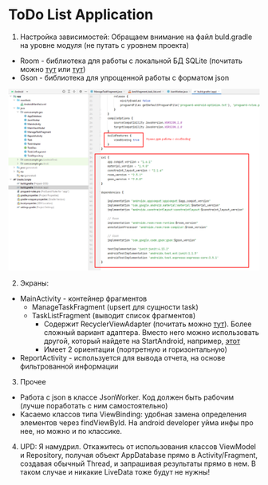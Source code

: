 
# ToDo List Application

1) Настройка зависимостей:
Обращаем внимание на файл buld.gradle на уровне модуля (не путать с уровнем проекта)

- Room - библиотека для работы с локальной БД SQLite (почитать можно [тут](https://developer.android.com/training/data-storage/room) или [тут](https://startandroid.ru/ru/courses/architecture-components/27-course/architecture-components/529-urok-5-room-osnovy.html))
- Gson - библиотека для упрощенной работы с форматом json

![alt text](images/build_gradle.png)

2) Экраны:

- MainActivity - контейнер фрагментов
    - ManageTaskFragment (upsert для сущности task)
    - TaskListFragment (выводит список фрагментов)
        - Содержит RecyclerViewAdapter (почитать можно [тут](https://developer.android.com/develop/ui/views/layout/recyclerview)). Более сложный вариант адаптера. Вместо него можно использовать другой, который найдете на StartAndroid, например, [этот](https://startandroid.ru/ru/uroki/vse-uroki-spiskom/107-urok-48-ispolzuem-simpleadapter.html)
        - Имеет 2 ориентации (портретную и горизонтальную)
- ReportActivity - используется для вывода отчета, на основе фильтрованной информации

3) Прочее

- Работа с json в классе JsonWorker. Код должен быть рабочим (лучше поработать с ним самостоятельно)
- Касаемо классов типа ViewBinding: удобная замена определения элементов через findViewById. На android developer уйма инфы про нее, но можно и по классике.

4) UPD: Я намудрил. Откажитесь от использования классов ViewModel и Repository, получая объект AppDatabase прямо в Activity/Fragment, создавая обычный Thread, и запрашивая результаты прямо в нем. В таком случае и никакие LiveData тоже будут не нужны!

